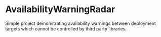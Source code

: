# AvailabilityWarningRadar
Simple project demonstrating availability warnings between deployment targets which cannot be controlled by third party libraries.
